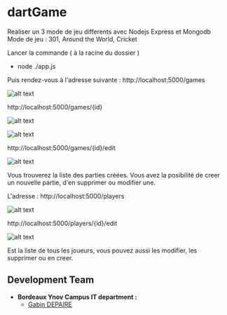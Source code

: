 # dartGame

Realiser un 3 mode de jeu differents avec Nodejs Express et Mongodb<br/>
Mode de jeu : 301, Around the World, Cricket

Lancer la commande ( à la racine du dossier )
- node ./app.js

Puis rendez-vous à l'adresse suivante : http://localhost:5000/games

![alt text](https://github.com/wewlr17/dgame/blob/master/projet/screen/game-list.png "game list")

http://localhost:5000/games/{id}

![alt text](https://github.com/wewlr17/dgame/blob/master/projet/screen/gameAround-play.png "gameAround-play")

![alt text](https://github.com/wewlr17/dgame/blob/master/projet/screen/game-end.png "game-end")

http://localhost:5000/games/{id}/edit

![alt text](https://github.com/wewlr17/dgame/blob/master/projet/screen/game-edit.png "game-edit")

Vous trouverez la liste des parties créées.
Vous avez la posibilité de creer un nouvelle partie, d'en supprimer ou modifier une.

L'adresse : http://localhost:5000/players

![alt text](https://github.com/wewlr17/dgame/blob/master/projet/screen/player-list.png "player list")

http://localhost:5000/players/{id}/edit

![alt text](https://github.com/wewlr17/dgame/blob/master/projet/screen/player-edit.png "player list")


Est la liste de tous les joueurs, vous pouvez aussi les modifier, les supprimer ou en creer.


## Development Team

- **Bordeaux Ynov Campus IT department :**
  - [Gabin DEPAIRE](https://github.com/wewlr17)
